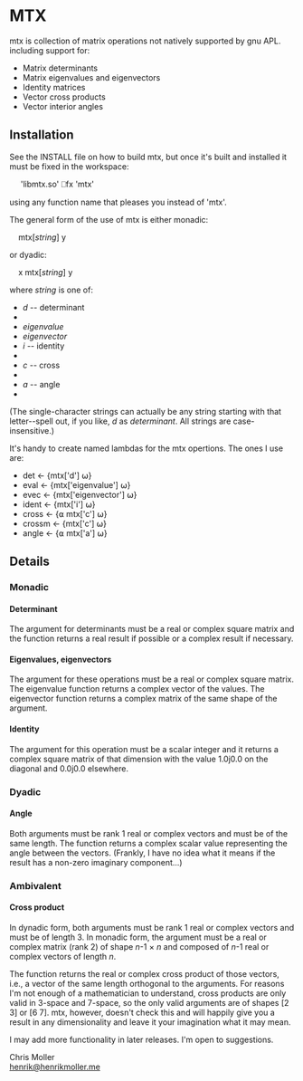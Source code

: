 # MTX

mtx is collection of matrix operations not natively supported by gnu APL.
including support for:
<ul>
<li>Matrix determinants</li>
<li>Matrix eigenvalues and eigenvectors</li>
<li>Identity matrices</li>
<li>Vector cross products</li>
<li>Vector interior angles</li>
</ul>

## Installation

See the INSTALL file on how to build mtx, but once it's built and installed
it must be fixed in the workspace:

&nbsp;&nbsp;&nbsp;&nbsp;     'libmtx.so' ⎕fx 'mtx'

using any function name that pleases you instead of 'mtx'.

The general form of the use of mtx is either monadic:

&nbsp;&nbsp;&nbsp;&nbsp;mtx[<em>string</em>] y  

or dyadic:

&nbsp;&nbsp;&nbsp;&nbsp;x mtx[<em>string</em>] y  

where <em>string</em> is one of:
<ul>
<li><em>d</em> -- determinant<li>
<li><em>eigenvalue</em>
<li><em>eigenvector</em>
<li><em>i</em> -- identity<li>
<li><em>c</em> -- cross<li>
<li><em>a</em> -- angle<li>
</ul>

(The single-character strings can actually be any string starting with that
letter--spell out, if you like, <em>d</em> as <em>determinant</em>.  All
strings are case-insensitive.)

It's handy to create named lambdas for the mtx opertions.  The ones I use are:
<ul>
<li>det   ← {mtx['d'] ⍵}</li>
<li>eval  ← {mtx['eigenvalue'] ⍵}</li>
<li>evec  ← {mtx['eigenvector'] ⍵}</li>
<li>ident ← {mtx['i'] ⍵}</li>
<li>cross ← {⍺ mtx['c'] ⍵}</li>
<li>crossm ← {mtx['c'] ⍵}</li>
<li>angle ← {⍺ mtx['a'] ⍵}</li>
</ul>

## Details

### Monadic

#### Determinant

The argument for determinants must be a real or complex square matrix and the
function returns a real result if possible or a complex result if necessary.

#### Eigenvalues, eigenvectors

The argument for these operations must be a real or complex square matrix.  The
eigenvalue function returns a complex vector of the values.  The eigenvector
function returns a complex matrix of the same shape of the argument.

#### Identity

The argument for this operation must be a scalar integer and it returns a
complex square matrix of that dimension with the value 1.0j0.0 on the diagonal
and 0.0j0.0 elsewhere.

### Dyadic

#### Angle

Both arguments must be rank 1 real or complex vectors and must be of the same
length.  The function returns a complex scalar value representing the angle
between the vectors.  (Frankly, I have no idea what it means if the result has
a non-zero imaginary component...)

### Ambivalent

#### Cross product

In dynadic form, both arguments must be rank 1 real or complex vectors and
must be of length 3.  In monadic form, the argument must be a real or complex
matrix (rank 2) of shape <em>n</em>-1 × <em>n</em> and composed of <em>n</em>-1
real or complex vectors of length  <em>n</em>.

The function returns the real or complex cross product of those
vectors, i.e., a vector of the same length orthogonal to the arguments.
For reasons I'm not enough of a mathematician to understand, cross products
are only valid in 3-space and 7-space, so the only valid arguments are of
shapes [2 3] or [6 7].  mtx, however, doesn't check this and will happily
give you a result in any dimensionality and leave it your imagination what
it may mean.  

I may add more functionality in later releases.  I'm open to suggestions.

Chris Moller  
henrik@henrikmoller.me
